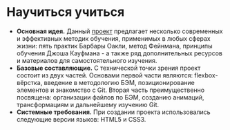 # __Научиться учиться__ 
* __Основная идея.__ Данный [проект](https://kgavrilkov.github.io/how-to-learn/) предлагает несколько современных и эффективных методик обучения, применимых в любых сферах жизни: пять практик Барбары Оакли, метод Фейнмана, принципы обучения Джоша Кауфмана - а также ряд дополнительных ресурсов и материалов для самостоятельного изучения. 
* __Базовые составляющие.__ С технической точки зрения проект состоит из двух частей. Основами первой части являются: flexbox-вёрстка, введение в методологию БЭМ, позиционирование элементов и знакомство с Git. Вторая часть преимущественно посвящена: организации файлов по БЭМ, созданию анимаций, трансформациям и дальнейшему изучению Git. 
* __Системные требования.__ При создании проекта использовались следующие версии языков: HTML5 и CSS3.